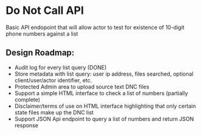 
# Do Not Call API

Basic API endopoint that will allow actor to test for existence of 10-digit phone numbers against a list

## Design Roadmap:
* Audit log for every list query (DONE)
* Store metadata with list query:  user ip address, files searched, optional client/user/actor identifier, etc. 
* Protected Admin area to upload source text DNC files 
* Support a simple HTML interface to check a list of numbers (partially complete)
* Disclaimer/terms of use on HTML interface highlighting that only certain state files make up the DNC list 
* Support JSON Api endpoint to query a list of numbers and return JSON response 

